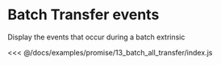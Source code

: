 # Batch Transfer events

Display the events that occur during a batch extrinsic

<<< @/docs/examples/promise/13_batch_all_transfer/index.js
